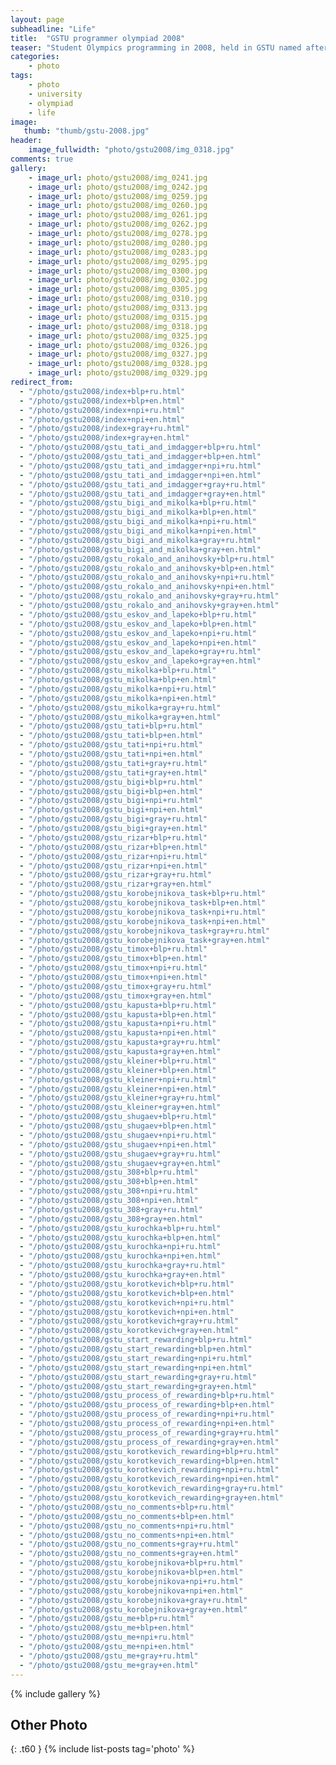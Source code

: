 ```yaml
---
layout: page
subheadline: "Life"
title:  "GSTU programmer olympiad 2008"
teaser: "Student Olympics programming in 2008, held in GSTU named after Pavel Sukhoi. At this time had to act as the organizer. Olympics held tolerated. Photos here."
categories:
    - photo
tags:
    - photo
    - university
    - olympiad
    - life
image:
   thumb: "thumb/gstu-2008.jpg"
header:
    image_fullwidth: "photo/gstu2008/img_0318.jpg"
comments: true
gallery:
    - image_url: photo/gstu2008/img_0241.jpg
    - image_url: photo/gstu2008/img_0242.jpg
    - image_url: photo/gstu2008/img_0259.jpg
    - image_url: photo/gstu2008/img_0260.jpg
    - image_url: photo/gstu2008/img_0261.jpg
    - image_url: photo/gstu2008/img_0262.jpg
    - image_url: photo/gstu2008/img_0278.jpg
    - image_url: photo/gstu2008/img_0280.jpg
    - image_url: photo/gstu2008/img_0283.jpg
    - image_url: photo/gstu2008/img_0295.jpg
    - image_url: photo/gstu2008/img_0300.jpg
    - image_url: photo/gstu2008/img_0302.jpg
    - image_url: photo/gstu2008/img_0305.jpg
    - image_url: photo/gstu2008/img_0310.jpg
    - image_url: photo/gstu2008/img_0313.jpg
    - image_url: photo/gstu2008/img_0315.jpg
    - image_url: photo/gstu2008/img_0318.jpg
    - image_url: photo/gstu2008/img_0325.jpg
    - image_url: photo/gstu2008/img_0326.jpg
    - image_url: photo/gstu2008/img_0327.jpg
    - image_url: photo/gstu2008/img_0328.jpg
    - image_url: photo/gstu2008/img_0329.jpg
redirect_from:
  - "/photo/gstu2008/index+blp+ru.html"
  - "/photo/gstu2008/index+blp+en.html"
  - "/photo/gstu2008/index+npi+ru.html"
  - "/photo/gstu2008/index+npi+en.html"
  - "/photo/gstu2008/index+gray+ru.html"
  - "/photo/gstu2008/index+gray+en.html"
  - "/photo/gstu2008/gstu_tati_and_imdagger+blp+ru.html"
  - "/photo/gstu2008/gstu_tati_and_imdagger+blp+en.html"
  - "/photo/gstu2008/gstu_tati_and_imdagger+npi+ru.html"
  - "/photo/gstu2008/gstu_tati_and_imdagger+npi+en.html"
  - "/photo/gstu2008/gstu_tati_and_imdagger+gray+ru.html"
  - "/photo/gstu2008/gstu_tati_and_imdagger+gray+en.html"
  - "/photo/gstu2008/gstu_bigi_and_mikolka+blp+ru.html"
  - "/photo/gstu2008/gstu_bigi_and_mikolka+blp+en.html"
  - "/photo/gstu2008/gstu_bigi_and_mikolka+npi+ru.html"
  - "/photo/gstu2008/gstu_bigi_and_mikolka+npi+en.html"
  - "/photo/gstu2008/gstu_bigi_and_mikolka+gray+ru.html"
  - "/photo/gstu2008/gstu_bigi_and_mikolka+gray+en.html"
  - "/photo/gstu2008/gstu_rokalo_and_anihovsky+blp+ru.html"
  - "/photo/gstu2008/gstu_rokalo_and_anihovsky+blp+en.html"
  - "/photo/gstu2008/gstu_rokalo_and_anihovsky+npi+ru.html"
  - "/photo/gstu2008/gstu_rokalo_and_anihovsky+npi+en.html"
  - "/photo/gstu2008/gstu_rokalo_and_anihovsky+gray+ru.html"
  - "/photo/gstu2008/gstu_rokalo_and_anihovsky+gray+en.html"
  - "/photo/gstu2008/gstu_eskov_and_lapeko+blp+ru.html"
  - "/photo/gstu2008/gstu_eskov_and_lapeko+blp+en.html"
  - "/photo/gstu2008/gstu_eskov_and_lapeko+npi+ru.html"
  - "/photo/gstu2008/gstu_eskov_and_lapeko+npi+en.html"
  - "/photo/gstu2008/gstu_eskov_and_lapeko+gray+ru.html"
  - "/photo/gstu2008/gstu_eskov_and_lapeko+gray+en.html"
  - "/photo/gstu2008/gstu_mikolka+blp+ru.html"
  - "/photo/gstu2008/gstu_mikolka+blp+en.html"
  - "/photo/gstu2008/gstu_mikolka+npi+ru.html"
  - "/photo/gstu2008/gstu_mikolka+npi+en.html"
  - "/photo/gstu2008/gstu_mikolka+gray+ru.html"
  - "/photo/gstu2008/gstu_mikolka+gray+en.html"
  - "/photo/gstu2008/gstu_tati+blp+ru.html"
  - "/photo/gstu2008/gstu_tati+blp+en.html"
  - "/photo/gstu2008/gstu_tati+npi+ru.html"
  - "/photo/gstu2008/gstu_tati+npi+en.html"
  - "/photo/gstu2008/gstu_tati+gray+ru.html"
  - "/photo/gstu2008/gstu_tati+gray+en.html"
  - "/photo/gstu2008/gstu_bigi+blp+ru.html"
  - "/photo/gstu2008/gstu_bigi+blp+en.html"
  - "/photo/gstu2008/gstu_bigi+npi+ru.html"
  - "/photo/gstu2008/gstu_bigi+npi+en.html"
  - "/photo/gstu2008/gstu_bigi+gray+ru.html"
  - "/photo/gstu2008/gstu_bigi+gray+en.html"
  - "/photo/gstu2008/gstu_rizar+blp+ru.html"
  - "/photo/gstu2008/gstu_rizar+blp+en.html"
  - "/photo/gstu2008/gstu_rizar+npi+ru.html"
  - "/photo/gstu2008/gstu_rizar+npi+en.html"
  - "/photo/gstu2008/gstu_rizar+gray+ru.html"
  - "/photo/gstu2008/gstu_rizar+gray+en.html"
  - "/photo/gstu2008/gstu_korobejnikova_task+blp+ru.html"
  - "/photo/gstu2008/gstu_korobejnikova_task+blp+en.html"
  - "/photo/gstu2008/gstu_korobejnikova_task+npi+ru.html"
  - "/photo/gstu2008/gstu_korobejnikova_task+npi+en.html"
  - "/photo/gstu2008/gstu_korobejnikova_task+gray+ru.html"
  - "/photo/gstu2008/gstu_korobejnikova_task+gray+en.html"
  - "/photo/gstu2008/gstu_timox+blp+ru.html"
  - "/photo/gstu2008/gstu_timox+blp+en.html"
  - "/photo/gstu2008/gstu_timox+npi+ru.html"
  - "/photo/gstu2008/gstu_timox+npi+en.html"
  - "/photo/gstu2008/gstu_timox+gray+ru.html"
  - "/photo/gstu2008/gstu_timox+gray+en.html"
  - "/photo/gstu2008/gstu_kapusta+blp+ru.html"
  - "/photo/gstu2008/gstu_kapusta+blp+en.html"
  - "/photo/gstu2008/gstu_kapusta+npi+ru.html"
  - "/photo/gstu2008/gstu_kapusta+npi+en.html"
  - "/photo/gstu2008/gstu_kapusta+gray+ru.html"
  - "/photo/gstu2008/gstu_kapusta+gray+en.html"
  - "/photo/gstu2008/gstu_kleiner+blp+ru.html"
  - "/photo/gstu2008/gstu_kleiner+blp+en.html"
  - "/photo/gstu2008/gstu_kleiner+npi+ru.html"
  - "/photo/gstu2008/gstu_kleiner+npi+en.html"
  - "/photo/gstu2008/gstu_kleiner+gray+ru.html"
  - "/photo/gstu2008/gstu_kleiner+gray+en.html"
  - "/photo/gstu2008/gstu_shugaev+blp+ru.html"
  - "/photo/gstu2008/gstu_shugaev+blp+en.html"
  - "/photo/gstu2008/gstu_shugaev+npi+ru.html"
  - "/photo/gstu2008/gstu_shugaev+npi+en.html"
  - "/photo/gstu2008/gstu_shugaev+gray+ru.html"
  - "/photo/gstu2008/gstu_shugaev+gray+en.html"
  - "/photo/gstu2008/gstu_308+blp+ru.html"
  - "/photo/gstu2008/gstu_308+blp+en.html"
  - "/photo/gstu2008/gstu_308+npi+ru.html"
  - "/photo/gstu2008/gstu_308+npi+en.html"
  - "/photo/gstu2008/gstu_308+gray+ru.html"
  - "/photo/gstu2008/gstu_308+gray+en.html"
  - "/photo/gstu2008/gstu_kurochka+blp+ru.html"
  - "/photo/gstu2008/gstu_kurochka+blp+en.html"
  - "/photo/gstu2008/gstu_kurochka+npi+ru.html"
  - "/photo/gstu2008/gstu_kurochka+npi+en.html"
  - "/photo/gstu2008/gstu_kurochka+gray+ru.html"
  - "/photo/gstu2008/gstu_kurochka+gray+en.html"
  - "/photo/gstu2008/gstu_korotkevich+blp+ru.html"
  - "/photo/gstu2008/gstu_korotkevich+blp+en.html"
  - "/photo/gstu2008/gstu_korotkevich+npi+ru.html"
  - "/photo/gstu2008/gstu_korotkevich+npi+en.html"
  - "/photo/gstu2008/gstu_korotkevich+gray+ru.html"
  - "/photo/gstu2008/gstu_korotkevich+gray+en.html"
  - "/photo/gstu2008/gstu_start_rewarding+blp+ru.html"
  - "/photo/gstu2008/gstu_start_rewarding+blp+en.html"
  - "/photo/gstu2008/gstu_start_rewarding+npi+ru.html"
  - "/photo/gstu2008/gstu_start_rewarding+npi+en.html"
  - "/photo/gstu2008/gstu_start_rewarding+gray+ru.html"
  - "/photo/gstu2008/gstu_start_rewarding+gray+en.html"
  - "/photo/gstu2008/gstu_process_of_rewarding+blp+ru.html"
  - "/photo/gstu2008/gstu_process_of_rewarding+blp+en.html"
  - "/photo/gstu2008/gstu_process_of_rewarding+npi+ru.html"
  - "/photo/gstu2008/gstu_process_of_rewarding+npi+en.html"
  - "/photo/gstu2008/gstu_process_of_rewarding+gray+ru.html"
  - "/photo/gstu2008/gstu_process_of_rewarding+gray+en.html"
  - "/photo/gstu2008/gstu_korotkevich_rewarding+blp+ru.html"
  - "/photo/gstu2008/gstu_korotkevich_rewarding+blp+en.html"
  - "/photo/gstu2008/gstu_korotkevich_rewarding+npi+ru.html"
  - "/photo/gstu2008/gstu_korotkevich_rewarding+npi+en.html"
  - "/photo/gstu2008/gstu_korotkevich_rewarding+gray+ru.html"
  - "/photo/gstu2008/gstu_korotkevich_rewarding+gray+en.html"
  - "/photo/gstu2008/gstu_no_comments+blp+ru.html"
  - "/photo/gstu2008/gstu_no_comments+blp+en.html"
  - "/photo/gstu2008/gstu_no_comments+npi+ru.html"
  - "/photo/gstu2008/gstu_no_comments+npi+en.html"
  - "/photo/gstu2008/gstu_no_comments+gray+ru.html"
  - "/photo/gstu2008/gstu_no_comments+gray+en.html"
  - "/photo/gstu2008/gstu_korobejnikova+blp+ru.html"
  - "/photo/gstu2008/gstu_korobejnikova+blp+en.html"
  - "/photo/gstu2008/gstu_korobejnikova+npi+ru.html"
  - "/photo/gstu2008/gstu_korobejnikova+npi+en.html"
  - "/photo/gstu2008/gstu_korobejnikova+gray+ru.html"
  - "/photo/gstu2008/gstu_korobejnikova+gray+en.html"
  - "/photo/gstu2008/gstu_me+blp+ru.html"
  - "/photo/gstu2008/gstu_me+blp+en.html"
  - "/photo/gstu2008/gstu_me+npi+ru.html"
  - "/photo/gstu2008/gstu_me+npi+en.html"
  - "/photo/gstu2008/gstu_me+gray+ru.html"
  - "/photo/gstu2008/gstu_me+gray+en.html"
---
```


{% include gallery %}


## Other Photo
{: .t60 }
{% include list-posts tag='photo' %}
